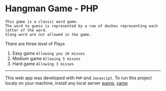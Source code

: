 # Hangman Game - PHP
```
This game is a classic word game.
The word to guess is represented by a row of dashes representing each letter of the word. 
Slang word are not allowed in the game.
```
There are three level of Plays

1. Easy game  ```Allowing you 10 misses```
1. Medium game ```Allowing 5 misses```
1. Hard game ```Allowing 3 misses```
___

This web app was developed with ```PHP``` and ```Javascipt```. 
To run this project localy on your machine, install any local server [wamp](https://www.wampserver.com/), [xamp](https://sourceforge.net/projects/xampp/)
